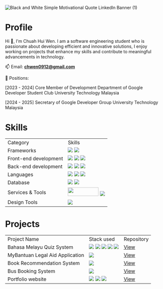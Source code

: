 
![Black and White Simple Motivational Quote LinkedIn Banner (1)](https://github.com/user-attachments/assets/ce193929-0b97-4608-ab8e-75e316889ed2)


<h1 align="left">Profile</h1>

Hi 👋, I'm Chuah Hui Wen. I am a software engineering student who is passionate about developing efficient and innovative solutions, I enjoy working on projects that enhance my skills and contribute to meaningful advancements in technology. 

📫 Email: **chwen0912@gmail.com**

:tophat: Positions:
<p>
[2023 - 2024] Core Member of Development Department of Google Developer Student Club University Technology Malaysia
  
[2024 - 2025] Secretary of Google Developer Group University Technology Malaysia
</p>


<h1 align="left">Skills</h3>
<table>
  <tr>
    <td>Category</td>
    <td>Skills</td>
  </tr>
  <tr>
    <td>Frameworks</td>
    <td>
      <img src="https://camo.githubusercontent.com/3467eb8e0dc6bdaa8fa6e979185d371ab39c105ec7bd6a01048806b74378d24c/68747470733a2f2f696d672e736869656c64732e696f2f62616467652f52656163742d3230323332413f7374796c653d666f722d7468652d6261646765266c6f676f3d7265616374266c6f676f436f6c6f723d363144414642">
      <img src="https://camo.githubusercontent.com/031659092e85df76a0ab830ef77631a750b67d379b29c24f7969ccbc2829743a/68747470733a2f2f696d672e736869656c64732e696f2f62616467652f466c75747465722d3032353639423f7374796c653d666f722d7468652d6261646765266c6f676f3d666c7574746572266c6f676f436f6c6f723d7768697465"
    </td>
  </tr>
  <tr>
    <td>Front-end development</td>
    <td>
      <img src="https://camo.githubusercontent.com/9bbd4c2b5f7cda139d91d34caa14392df56353ca55e19b58184610aa8b123854/68747470733a2f2f696d672e736869656c64732e696f2f62616467652f4a6176615363726970742d3332333333303f7374796c653d666f722d7468652d6261646765266c6f676f3d6a617661736372697074266c6f676f436f6c6f723d463744463145">
      <img src="https://camo.githubusercontent.com/10c7a8fa2cf317cc7c4af6f13efac086a9f0ea010f0dfc746c94e5cde310b339/68747470733a2f2f696d672e736869656c64732e696f2f62616467652f48544d4c352d4533344632363f7374796c653d666f722d7468652d6261646765266c6f676f3d68746d6c35266c6f676f436f6c6f723d7768697465">
      <img src="https://camo.githubusercontent.com/001d4637c08910acf414f12a1682879a1f99867f6f9a3550f0541e7d03dd34a2/68747470733a2f2f696d672e736869656c64732e696f2f62616467652f435353332d3135373242363f7374796c653d666f722d7468652d6261646765266c6f676f3d63737333266c6f676f436f6c6f723d7768697465">
    </td>
  </tr>
  <tr>
    <td>Back-end development</td>
    <td>
      <img src="https://img.shields.io/badge/java-%23ED8B00.svg?style=for-the-badge&logo=openjdk&logoColor=white">
      <img src="https://img.shields.io/badge/php-%23777BB4.svg?style=for-the-badge&logo=php&logoColor=white">
      <img src="https://img.shields.io/badge/python-3670A0?style=for-the-badge&logo=python&logoColor=ffdd54">
    </td>
  </tr>
  <tr>
    <td>Languages</td>
    <td>
      <img src="https://camo.githubusercontent.com/f139e7edf0319db6f16a48314a4b5a717c8f74ba336f049817d1b92795d1c070/68747470733a2f2f696d672e736869656c64732e696f2f62616467652f432532422532422d3030353939433f7374796c653d666f722d7468652d6261646765266c6f676f3d63253242253242266c6f676f436f6c6f723d7768697465">
      <img src="https://img.shields.io/badge/r-%23276DC3.svg?style=for-the-badge&logo=r&logoColor=white">
      <img src="https://camo.githubusercontent.com/7fb208b1c3ee5e1e0d541017c61c94f8070ce9509820f8f2f3a82191d240f0e2/68747470733a2f2f696d672e736869656c64732e696f2f62616467652f446172742d3031373543323f7374796c653d666f722d7468652d6261646765266c6f676f3d64617274266c6f676f436f6c6f723d7768697465">
    </td>
  </tr>
  <tr>
    <td>Database</td>
    <td>
      <img src="https://camo.githubusercontent.com/7b3413138bcae5072308005d6aa3cabc21f1c82f60d8cf06807732fa8b9894bf/68747470733a2f2f696d672e736869656c64732e696f2f62616467652f4d6f6e676f44422d3445413934423f7374796c653d666f722d7468652d6261646765266c6f676f3d6d6f6e676f6462266c6f676f436f6c6f723d7768697465">
      <img src="https://camo.githubusercontent.com/4804cde16e9487428ea27793df49b0ada0166115301325bade5532ae7060ed04/68747470733a2f2f696d672e736869656c64732e696f2f62616467652f4d7953514c2d3030354338343f7374796c653d666f722d7468652d6261646765266c6f676f3d6d7973716c266c6f676f436f6c6f723d7768697465">
    </td>
  </tr>
  <tr>
    <td>Services & Tools</td>
    <td>
      <img height=28 width=100 src="https://github.com/user-attachments/assets/a34575d8-8cf9-42dc-bd2a-8e8534095476">
      <img src="https://camo.githubusercontent.com/b0fb9ad6573ab51d6f22e6fcee7089903fc245c8ef5721219e061a223477e0ad/68747470733a2f2f696d672e736869656c64732e696f2f62616467652f4749542d4534344333303f7374796c653d666f722d7468652d6261646765266c6f676f3d676974266c6f676f436f6c6f723d7768697465">
    </td>
  </tr>
  <tr>
    <td>Design Tools</td>
    <td>
      <img src="https://camo.githubusercontent.com/8a61ef97622df78c36d2ac0c400be9d154e0a756137e6752117de9bc1a78660a/68747470733a2f2f696d672e736869656c64732e696f2f62616467652f4669676d612d4632344531453f7374796c653d666f722d7468652d6261646765266c6f676f3d6669676d61266c6f676f436f6c6f723d7768697465">
    </td>
  </tr>
</table>

<h1 align="left">Projects</h3>
<table>
  <tr> 
    <td>Project Name</td>
    <td>Stack used</td>
    <td>Repository</td>
  </tr>
  <tr>
    <td>Bahasa Melayu Quiz System</td>
    <td>
      <img src="https://camo.githubusercontent.com/9bbd4c2b5f7cda139d91d34caa14392df56353ca55e19b58184610aa8b123854/68747470733a2f2f696d672e736869656c64732e696f2f62616467652f4a6176615363726970742d3332333333303f7374796c653d666f722d7468652d6261646765266c6f676f3d6a617661736372697074266c6f676f436f6c6f723d463744463145">
      <img src="https://camo.githubusercontent.com/10c7a8fa2cf317cc7c4af6f13efac086a9f0ea010f0dfc746c94e5cde310b339/68747470733a2f2f696d672e736869656c64732e696f2f62616467652f48544d4c352d4533344632363f7374796c653d666f722d7468652d6261646765266c6f676f3d68746d6c35266c6f676f436f6c6f723d7768697465">
      <img src="https://camo.githubusercontent.com/001d4637c08910acf414f12a1682879a1f99867f6f9a3550f0541e7d03dd34a2/68747470733a2f2f696d672e736869656c64732e696f2f62616467652f435353332d3135373242363f7374796c653d666f722d7468652d6261646765266c6f676f3d63737333266c6f676f436f6c6f723d7768697465">
    <img src="https://img.shields.io/badge/php-%23777BB4.svg?style=for-the-badge&logo=php&logoColor=white">
    <img src="https://camo.githubusercontent.com/4804cde16e9487428ea27793df49b0ada0166115301325bade5532ae7060ed04/68747470733a2f2f696d672e736869656c64732e696f2f62616467652f4d7953514c2d3030354338343f7374796c653d666f722d7468652d6261646765266c6f676f3d6d7973716c266c6f676f436f6c6f723d7768697465">
    </td>
    <td><a href="https://github.com/chuahhw/sistemkuiz"><u>View</u></a></td>
  </tr>
  <tr>
    <td>MyBantuan Legal Aid Application</td>
    <td><img src="https://camo.githubusercontent.com/8a61ef97622df78c36d2ac0c400be9d154e0a756137e6752117de9bc1a78660a/68747470733a2f2f696d672e736869656c64732e696f2f62616467652f4669676d612d4632344531453f7374796c653d666f722d7468652d6261646765266c6f676f3d6669676d61266c6f676f436f6c6f723d7768697465"></td>
    <td><a href="https://github.com/chuahhw/MyBantuan"><u>View</u></a></td>
  </tr>
  <tr>
    <td>Book Recommendation System</td>
    <td>
      <img src="https://camo.githubusercontent.com/f139e7edf0319db6f16a48314a4b5a717c8f74ba336f049817d1b92795d1c070/68747470733a2f2f696d672e736869656c64732e696f2f62616467652f432532422532422d3030353939433f7374796c653d666f722d7468652d6261646765266c6f676f3d63253242253242266c6f676f436f6c6f723d7768697465"></td>
    <td><a href="https://github.com/jjn7702/SECJ1023-PT2/tree/main/Submission/sec08_23242/Bookworm"><u>View</u></a></td>
  </tr>
  <tr>
    <td>Bus Booking System</td>
    <td><img src="https://camo.githubusercontent.com/4804cde16e9487428ea27793df49b0ada0166115301325bade5532ae7060ed04/68747470733a2f2f696d672e736869656c64732e696f2f62616467652f4d7953514c2d3030354338343f7374796c653d666f722d7468652d6261646765266c6f676f3d6d7973716c266c6f676f436f6c6f723d7768697465"></td>
  <td><a href="https://github.com/chuahhw/BusFlexBusBookingSystem"><u>View</u></a></td>
  </tr>
  <tr>
    <td>Portfolio website</td>
    <td>
      <img src="https://camo.githubusercontent.com/9bbd4c2b5f7cda139d91d34caa14392df56353ca55e19b58184610aa8b123854/68747470733a2f2f696d672e736869656c64732e696f2f62616467652f4a6176615363726970742d3332333333303f7374796c653d666f722d7468652d6261646765266c6f676f3d6a617661736372697074266c6f676f436f6c6f723d463744463145">
      <img src="https://camo.githubusercontent.com/10c7a8fa2cf317cc7c4af6f13efac086a9f0ea010f0dfc746c94e5cde310b339/68747470733a2f2f696d672e736869656c64732e696f2f62616467652f48544d4c352d4533344632363f7374796c653d666f722d7468652d6261646765266c6f676f3d68746d6c35266c6f676f436f6c6f723d7768697465">
      <img src="https://camo.githubusercontent.com/001d4637c08910acf414f12a1682879a1f99867f6f9a3550f0541e7d03dd34a2/68747470733a2f2f696d672e736869656c64732e696f2f62616467652f435353332d3135373242363f7374796c653d666f722d7468652d6261646765266c6f676f3d63737333266c6f676f436f6c6f723d7768697465">
    </td>
    <td><a href="https://github.com/chuahhw/portfoliowebsite"><u>View</u></a></td>
  </tr>
</table>








